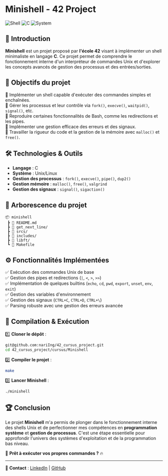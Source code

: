 # Minishell - 42 Project

![Shell](https://img.shields.io/badge/Shell-Bash-blue?style=for-the-badge&logo=gnu-bash)
![C](https://img.shields.io/badge/Language-C-red?style=for-the-badge&logo=c)
![System](https://img.shields.io/badge/System-Unix-green?style=for-the-badge&logo=linux)

## 🚀 Introduction

**Minishell** est un projet proposé par **l'école 42** visant à implémenter un shell minimaliste en langage **C**. Ce projet permet de comprendre le fonctionnement interne d'un interpréteur de commandes Unix et d'explorer les concepts avancés de gestion des processus et des entrées/sorties.

## 📌 Objectifs du projet

🔹 Implémenter un shell capable d'exécuter des commandes simples et enchaînées.  
🔹 Gérer les processus et leur contrôle via `fork()`, `execve()`, `waitpid()`, `signal()`, etc.  
🔹 Reproduire certaines fonctionnalités de Bash, comme les redirections et les pipes.  
🔹 Implémenter une gestion efficace des erreurs et des signaux.  
🔹 Travailler la rigueur du code et la gestion de la mémoire avec `malloc()` et `free()`.

## 🛠️ Technologies & Outils

- **Langage** : C  
- **Système** : Unix/Linux  
- **Gestion des processus** : `fork()`, `execve()`, `pipe()`, `dup2()`  
- **Gestion mémoire** : `malloc()`, `free()`, `valgrind`  
- **Gestion des signaux** : `signal()`, `sigaction()`  

## 📂 Arborescence du projet

```
📦 minishell
 ┣ 📜 README.md
 ┣ 📜 get_next_line/
 ┣ 📜 srcs/
 ┣ 📜 includes/
 ┣ 📜 libft/
 ┗ 📜 Makefile
```

## ⚙️ Fonctionnalités Implémentées

✅ Exécution des commandes Unix de base  
✅ Gestion des pipes et redirections (`|`, `<`, `>`, `>>`)  
✅ Implémentation de quelques builtins (`echo`, `cd`, `pwd`, `export`, `unset`, `env`, `exit`)  
✅ Gestion des variables d'environnement  
✅ Gestion des signaux (`CTRL+C`, `CTRL+D`, `CTRL+\`)  
✅ Parsing robuste avec une gestion des erreurs avancée  

## 📌 Compilation & Exécution

1️⃣ **Cloner le dépôt** :
```bash
git@github.com:nariIng/42_cursus_project.git
cd 42_cursus_project/cursus/Minishell
```

2️⃣ **Compiler le projet** :
```bash
make
```

3️⃣ **Lancer Minishell** :
```bash
./minishell
```

## 🏆 Conclusion

Le projet **Minishell** m'a permis de plonger dans le fonctionnement interne des shells Unix et de perfectionner mes compétences en **programmation système** et **gestion de processus**. C'est une étape essentielle pour approfondir l'univers des systèmes d'exploitation et de la programmation bas niveau.

🐚 **Prêt à exécuter vos propres commandes ?** 🔥

---

🔗 **Contact** : [LinkedIn](www.linkedin.com/in/emmanuela-narindranjanahary-7194272a7) | [GitHub](https://github.com/nariIng/)

